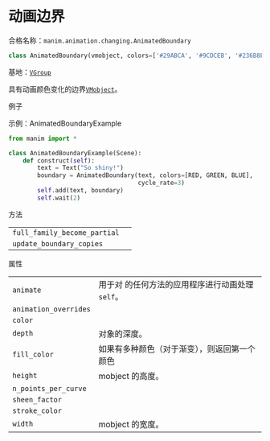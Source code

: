 # 动画边界

合格名称：`manim.animation.changing.AnimatedBoundary`

```py
class AnimatedBoundary(vmobject, colors=['#29ABCA', '#9CDCEB', '#236B8E', '#736357'], max_stroke_width=3, cycle_rate=0.5, back_and_forth=True, draw_rate_func=<function smooth>, fade_rate_func=<function smooth>, **kwargs)
```

基地：[`VGroup`]()

具有动画颜色变化的边界[`VMobject`](manim.mobject.types.vectorized_mobject.VMobject.html#manim.mobject.types.vectorized_mobject.VMobject "manim.mobject.types.vectorized_mobject.VMobject")。

例子

示例：AnimatedBoundaryExample 

```py
from manim import *

class AnimatedBoundaryExample(Scene):
    def construct(self):
        text = Text("So shiny!")
        boundary = AnimatedBoundary(text, colors=[RED, GREEN, BLUE],
                                    cycle_rate=3)
        self.add(text, boundary)
        self.wait(2)
```

方法

|||
|-|-|
`full_family_become_partial`|
`update_boundary_copies`|


属性

|||
|-|-|
`animate`|用于对 的任何方法的应用程序进行动画处理`self`。
`animation_overrides`|
`color`|
`depth`|对象的深度。
`fill_color`|如果有多种颜色（对于渐变），则返回第一个颜色
`height`|mobject 的高度。
`n_points_per_curve`|
`sheen_factor`|
`stroke_color`|
`width`|mobject 的宽度。
